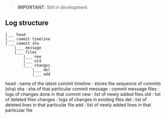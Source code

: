 > **IMPORTANT**: Still in development
## Log structure
```
|___ head
|___ commit timeline
|___ commit sha
    |___ message
    |___ files
        |___ new
        |___ old
        |___ changes
            |___ del
            |___ add
```
head     : name of the latest commit
timeline : stores the sequence of commits (sha)
sha      : sha of that particular commit
message  : commit message
files    : logs of changes done in that commit
new      : list of newly added files
old      : list of deleted files
changes  : logs of changes in existing files
del      : list of deleted lines in that particular file
add      : list of newly added lines in that particular file